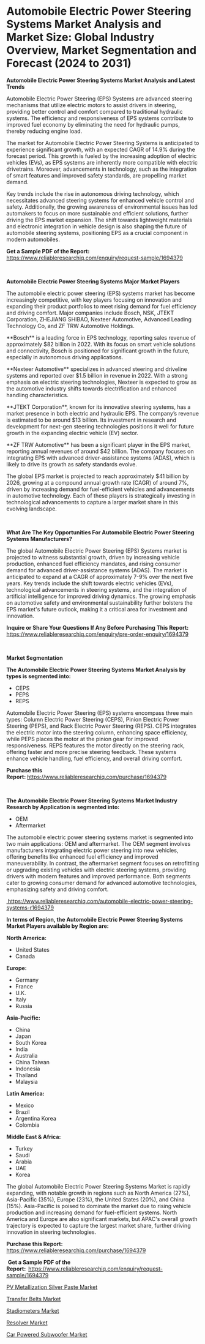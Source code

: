 <p><h1>Automobile Electric Power Steering Systems Market Analysis and Market Size: Global Industry Overview, Market Segmentation and Forecast (2024 to 2031)</h1></p><p><strong>Automobile Electric Power Steering Systems Market Analysis and Latest Trends</strong></p>
<p><p>Automobile Electric Power Steering (EPS) Systems are advanced steering mechanisms that utilize electric motors to assist drivers in steering, providing better control and comfort compared to traditional hydraulic systems. The efficiency and responsiveness of EPS systems contribute to improved fuel economy by eliminating the need for hydraulic pumps, thereby reducing engine load.</p><p>The market for Automobile Electric Power Steering Systems is anticipated to experience significant growth, with an expected CAGR of 14.9% during the forecast period. This growth is fueled by the increasing adoption of electric vehicles (EVs), as EPS systems are inherently more compatible with electric drivetrains. Moreover, advancements in technology, such as the integration of smart features and improved safety standards, are propelling market demand. </p><p>Key trends include the rise in autonomous driving technology, which necessitates advanced steering systems for enhanced vehicle control and safety. Additionally, the growing awareness of environmental issues has led automakers to focus on more sustainable and efficient solutions, further driving the EPS market expansion. The shift towards lightweight materials and electronic integration in vehicle design is also shaping the future of automobile steering systems, positioning EPS as a crucial component in modern automobiles.</p></p>
<p><strong>Get a Sample PDF of the Report:&nbsp;</strong> <a href="https://www.reliableresearchiq.com/enquiry/request-sample/1694379?utm_campaign=1257&utm_medium=2&utm_source=Github&utm_content=ia&utm_term=06102024&utm_id=automobile-electric-power-steering-systems">https://www.reliableresearchiq.com/enquiry/request-sample/1694379</a></p>
<p>&nbsp;</p>
<p><strong>Automobile Electric Power Steering Systems Major Market Players</strong></p>
<p><p>The automobile electric power steering (EPS) systems market has become increasingly competitive, with key players focusing on innovation and expanding their product portfolios to meet rising demand for fuel efficiency and driving comfort. Major companies include Bosch, NSK, JTEKT Corporation, ZHEJIANG SHIBAO, Nexteer Automotive, Advanced Leading Technology Co, and ZF TRW Automotive Holdings.</p><p>**Bosch** is a leading force in EPS technology, reporting sales revenue of approximately $82 billion in 2022. With its focus on smart vehicle solutions and connectivity, Bosch is positioned for significant growth in the future, especially in autonomous driving applications.</p><p>**Nexteer Automotive** specializes in advanced steering and driveline systems and reported over $1.5 billion in revenue in 2022. With a strong emphasis on electric steering technologies, Nexteer is expected to grow as the automotive industry shifts towards electrification and enhanced handling characteristics.</p><p>**JTEKT Corporation**, known for its innovative steering systems, has a market presence in both electric and hydraulic EPS. The company’s revenue is estimated to be around $13 billion. Its investment in research and development for next-gen steering technologies positions it well for future growth in the expanding electric vehicle (EV) sector.</p><p>**ZF TRW Automotive** has been a significant player in the EPS market, reporting annual revenues of around $42 billion. The company focuses on integrating EPS with advanced driver-assistance systems (ADAS), which is likely to drive its growth as safety standards evolve.</p><p>The global EPS market is projected to reach approximately $41 billion by 2026, growing at a compound annual growth rate (CAGR) of around 7%, driven by increasing demand for fuel-efficient vehicles and advancements in automotive technology. Each of these players is strategically investing in technological advancements to capture a larger market share in this evolving landscape.</p></p>
<p>&nbsp;</p>
<p><strong>What Are The Key Opportunities For Automobile Electric Power Steering Systems Manufacturers?</strong></p>
<p><p>The global Automobile Electric Power Steering (EPS) Systems market is projected to witness substantial growth, driven by increasing vehicle production, enhanced fuel efficiency mandates, and rising consumer demand for advanced driver-assistance systems (ADAS). The market is anticipated to expand at a CAGR of approximately 7-9% over the next five years. Key trends include the shift towards electric vehicles (EVs), technological advancements in steering systems, and the integration of artificial intelligence for improved driving dynamics. The growing emphasis on automotive safety and environmental sustainability further bolsters the EPS market's future outlook, making it a critical area for investment and innovation.</p></p>
<p><strong>Inquire or Share Your Questions If Any Before Purchasing This Report:</strong> <a href="https://www.reliableresearchiq.com/enquiry/pre-order-enquiry/1694379?utm_campaign=1257&utm_medium=2&utm_source=Github&utm_content=ia&utm_term=06102024&utm_id=automobile-electric-power-steering-systems">https://www.reliableresearchiq.com/enquiry/pre-order-enquiry/1694379</a></p>
<p>&nbsp;</p>
<p><strong>Market Segmentation</strong></p>
<p><strong>The Automobile Electric Power Steering Systems Market Analysis by types is segmented into:</strong></p>
<p><ul><li>CEPS</li><li>PEPS</li><li>REPS</li></ul></p>
<p><p>Automobile Electric Power Steering (EPS) systems encompass three main types: Column Electric Power Steering (CEPS), Pinion Electric Power Steering (PEPS), and Rack Electric Power Steering (REPS). CEPS integrates the electric motor into the steering column, enhancing space efficiency, while PEPS places the motor at the pinion gear for improved responsiveness. REPS features the motor directly on the steering rack, offering faster and more precise steering feedback. These systems enhance vehicle handling, fuel efficiency, and overall driving comfort.</p></p>
<p><strong>Purchase this Report:&nbsp;</strong><a href="https://www.reliableresearchiq.com/purchase/1694379?utm_campaign=1257&utm_medium=2&utm_source=Github&utm_content=ia&utm_term=06102024&utm_id=automobile-electric-power-steering-systems">https://www.reliableresearchiq.com/purchase/1694379</a></p>
<p>&nbsp;</p>
<p><strong>The Automobile Electric Power Steering Systems Market Industry Research by Application is segmented into:</strong></p>
<p><ul><li>OEM</li><li>Aftermarket</li></ul></p>
<p><p>The automobile electric power steering systems market is segmented into two main applications: OEM and aftermarket. The OEM segment involves manufacturers integrating electric power steering into new vehicles, offering benefits like enhanced fuel efficiency and improved maneuverability. In contrast, the aftermarket segment focuses on retrofitting or upgrading existing vehicles with electric steering systems, providing drivers with modern features and improved performance. Both segments cater to growing consumer demand for advanced automotive technologies, emphasizing safety and driving comfort.</p></p>
<p><a href="https://www.reliableresearchiq.com/automobile-electric-power-steering-systems-r1694379?utm_campaign=1257&utm_medium=2&utm_source=Github&utm_content=ia&utm_term=06102024&utm_id=automobile-electric-power-steering-systems">&nbsp;https://www.reliableresearchiq.com/automobile-electric-power-steering-systems-r1694379</a></p>
<p><strong>In terms of Region, the Automobile Electric Power Steering Systems Market Players available by Region are:</strong></p>
<p>
    <p> <strong> North America: </strong>
        <ul>
            <li>United States</li>
            <li>Canada</li>
        </ul>
        </p> 
    <p> <strong> Europe: </strong>
        <ul>
            <li>Germany</li>
            <li>France</li>
            <li>U.K.</li>
            <li>Italy</li>
            <li>Russia</li>
        </ul>
        </p> 
    <p> <strong> Asia-Pacific: </strong>
        <ul>
            <li>China</li>
            <li>Japan</li>
            <li>South Korea</li>
            <li>India</li>
            <li>Australia</li>
            <li>China Taiwan</li>
            <li>Indonesia</li>
            <li>Thailand</li>
            <li>Malaysia</li>
        </ul>
        </p> 
    <p> <strong> Latin America: </strong>
        <ul>
            <li>Mexico</li>
            <li>Brazil</li>
            <li>Argentina Korea</li>
            <li>Colombia</li>
        </ul>
        </p> 
    <p> <strong> Middle East & Africa: </strong>
        <ul>
            <li>Turkey</li>
            <li>Saudi</li>
            <li>Arabia</li>
            <li>UAE</li>
            <li>Korea</li>
        </ul>
    </p>
    </p>
<p><p>The global Automobile Electric Power Steering Systems Market is rapidly expanding, with notable growth in regions such as North America (27%), Asia-Pacific (35%), Europe (23%), the United States (20%), and China (15%). Asia-Pacific is poised to dominate the market due to rising vehicle production and increasing demand for fuel-efficient systems. North America and Europe are also significant markets, but APAC's overall growth trajectory is expected to capture the largest market share, further driving innovation in steering technologies.</p></p>
<p><strong>Purchase this Report: </strong><a href="https://www.reliableresearchiq.com/purchase/1694379?utm_campaign=1257&utm_medium=2&utm_source=Github&utm_content=ia&utm_term=06102024&utm_id=automobile-electric-power-steering-systems">https://www.reliableresearchiq.com/purchase/1694379</a></p>
<p>&nbsp;<strong>Get a Sample PDF of the Report:&nbsp;&nbsp;</strong><a href="https://www.reliableresearchiq.com/enquiry/request-sample/1694379?utm_campaign=1257&utm_medium=2&utm_source=Github&utm_content=ia&utm_term=06102024&utm_id=automobile-electric-power-steering-systems">https://www.reliableresearchiq.com/enquiry/request-sample/1694379</a></p>
<p><strong></strong></p>
<p><p><a href="https://issuu.com/reportprime-2/docs/pv-metallization-silver-paste-marke_7547a42f14a890?utm_campaign=1257&utm_medium=2&utm_source=Github&utm_content=ia&utm_term=06102024&utm_id=automobile-electric-power-steering-systems">PV Metallization Silver Paste Market</a></p><p><a href="https://www.linkedin.com/pulse/transfer-belts-market-refracting-trends-consumer-behaviors-2024-2031-sreze?utm_campaign=1257&utm_medium=2&utm_source=Github&utm_content=ia&utm_term=06102024&utm_id=automobile-electric-power-steering-systems">Transfer Belts Market</a></p><p><a href="https://www.linkedin.com/pulse/stadiometers-market-outlook-current-assessment-future-projections-gypee?utm_campaign=1257&utm_medium=2&utm_source=Github&utm_content=ia&utm_term=06102024&utm_id=automobile-electric-power-steering-systems">Stadiometers Market</a></p><p><a href="https://issuu.com/reportprime-2/docs/resolver-market-size-2030.pptx_fbec6aa460f706?utm_campaign=1257&utm_medium=2&utm_source=Github&utm_content=ia&utm_term=06102024&utm_id=automobile-electric-power-steering-systems">Resolver Market</a></p><p><a href="https://www.linkedin.com/pulse/car-powered-subwoofer-market-shifts-strategic-analysis-2024-2031-zxmqe?utm_campaign=1257&utm_medium=2&utm_source=Github&utm_content=ia&utm_term=06102024&utm_id=automobile-electric-power-steering-systems">Car Powered Subwoofer Market</a></p></p>